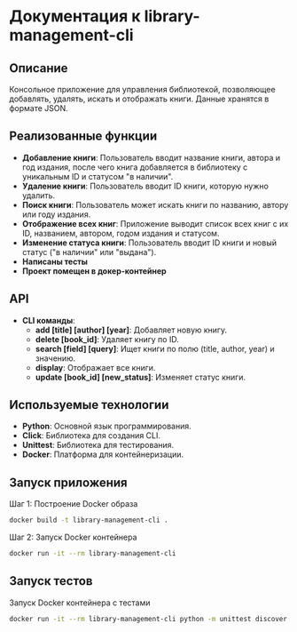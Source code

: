 # Документация к library-management-cli

## Описание
Консольное приложение для управления библиотекой, позволяющее добавлять, удалять, искать и отображать книги. Данные хранятся в формате JSON.

## Реализованные функции
- **Добавление книги**: Пользователь вводит название книги, автора и год издания, после чего книга добавляется в библиотеку с уникальным ID и статусом "в наличии".
- **Удаление книги**: Пользователь вводит ID книги, которую нужно удалить.
- **Поиск книги**: Пользователь может искать книги по названию, автору или году издания.
- **Отображение всех книг**: Приложение выводит список всех книг с их ID, названием, автором, годом издания и статусом.
- **Изменение статуса книги**: Пользователь вводит ID книги и новый статус ("в наличии" или "выдана").
- **Написаны тесты**
- **Проект помещен в докер-контейнер**

## API
- **CLI команды**:
  - **add [title] [author] [year]**: Добавляет новую книгу.
  - **delete [book_id]**: Удаляет книгу по ID.
  - **search [field] [query]**: Ищет книги по полю (title, author, year) и значению.
  - **display**: Отображает все книги.
  - **update [book_id] [new_status]**: Изменяет статус книги.

## Используемые технологии
- **Python**: Основной язык программирования.
- **Click**: Библиотека для создания CLI.
- **Unittest**: Библиотека для тестирования.
- **Docker**: Платформа для контейнеризации.

## Запуск приложения
Шаг 1: Построение Docker образа
```bash
docker build -t library-management-cli .
```
Шаг 2: Запуск Docker контейнера
```bash
docker run -it --rm library-management-cli
```
## Запуск тестов
Запуск Docker контейнера с тестами
```bash
docker run -it --rm library-management-cli python -m unittest discover -s tests
```